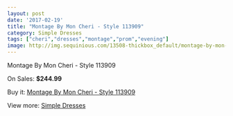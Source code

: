 ```yaml
---
layout: post
date: '2017-02-19'
title: "Montage By Mon Cheri - Style 113909"
category: Simple Dresses
tags: ["cheri","dresses","montage","prom","evening"]
image: http://img.sequinious.com/13508-thickbox_default/montage-by-mon-cheri-style-113909.jpg
---
```

Montage By Mon Cheri - Style 113909

On Sales: **$244.99**
<a href="https://www.sequinious.com/simple-dresses/6393-montage-by-mon-cheri-style-113909.html"><amp-img layout="responsive" width="600" height="600" src="//img.sequinious.com/13508-thickbox_default/montage-by-mon-cheri-style-113909.jpg" alt="Montage By Mon Cheri - Style 113909 0" /></a>
<a href="https://www.sequinious.com/simple-dresses/6393-montage-by-mon-cheri-style-113909.html"><amp-img layout="responsive" width="600" height="600" src="//img.sequinious.com/13509-thickbox_default/montage-by-mon-cheri-style-113909.jpg" alt="Montage By Mon Cheri - Style 113909 1" /></a>

Buy it: [Montage By Mon Cheri - Style 113909](https://www.sequinious.com/simple-dresses/6393-montage-by-mon-cheri-style-113909.html "Montage By Mon Cheri - Style 113909")

View more: [Simple Dresses](https://www.sequinious.com/5-simple-dresses "Simple Dresses")